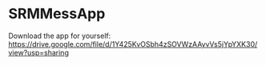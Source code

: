 # SRMMessApp

Download the app for yourself: https://drive.google.com/file/d/1Y425KvOSbh4zSOVWzAAyvVs5jYpYXK30/view?usp=sharing

